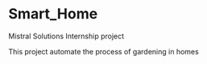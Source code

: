 # Smart_Home
Mistral Solutions Internship project

This project automate the process of gardening in homes

